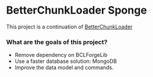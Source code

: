 # BetterChunkLoader Sponge #

This project is a continuation of [BetterChunkLoader](https://github.com/KaiKikuchi/BetterChunkLoader)

### What are the goals of this project? ###

* Remove dependency on BCLForgeLib
* Use a faster database solution: MongoDB
* Improve the data model and commands.